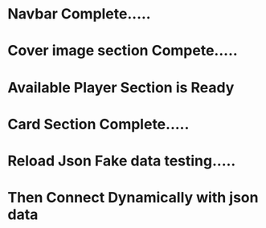 # Navbar Complete.....
# Cover image section Compete.....
# Available Player Section is Ready
# Card Section Complete.....
# Reload Json Fake data testing.....
# Then Connect Dynamically with json data



